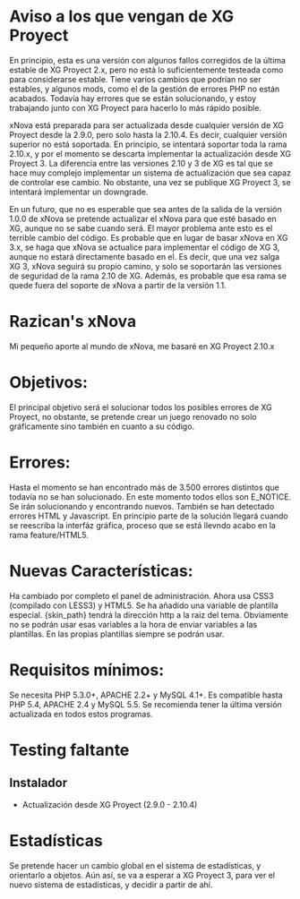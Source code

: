 # Aviso a los que vengan de XG Proyect #

En principio, esta es una versión con algunos fallos corregidos de la última estable de XG
Proyect 2.x, pero no está lo suficientemente testeada como para considerarse estable. Tiene varios
cambios que podrían no ser estables, y algunos mods, como el de la gestión de errores PHP no están
acabados. Todavía hay errores que se están solucionando, y estoy trabajando junto con XG Proyect
para hacerlo lo más rápido posible.

xNova está preparada para ser actualizada desde cualquier versión de XG Proyect desde la 2.9.0,
pero solo hasta la 2.10.4. Es decir, cualquier versión superior no está soportada. En principio, se intentará
soportar toda la rama 2.10.x, y por el momento se descarta implementar la actualización desde XG Proyect 3. La diferencia entre las versiones 2.10 y 3 de XG es tal que se hace muy complejo implementar un sistema de actualización que sea capaz de controlar ese cambio. No obstante, una vez se publique XG Proyect 3, se intentará implementar un downgrade.

En un futuro, que no es esperable que sea antes de la salida de la versión 1.0.0 de xNova se pretende actualizar el xNova para que esté basado en XG, aunque no se sabe cuando será. El mayor problema ante esto es el terrible cambio del código. Es probable que en lugar de basar xNova en XG 3.x, se haga que xNova se actualice para implementar el código de XG 3, aunque no estará directamente basado en el. Es decir, que una vez salga XG 3, xNova seguirá su propio camino, y solo se soportarán las versiones de seguridad de la rama 2.10 de XG. Además, es probable que esa rama se quede fuera del soporte de xNova a partir de la versión 1.1.

# Razican's xNova #

Mi pequeño aporte al mundo de xNova, me basaré en XG Proyect 2.10.x


# Objetivos: #

El principal objetivo será el solucionar todos los posibles errores de XG Proyect, no obstante, se
pretende crear un juego renovado no solo gráficamente sino también en cuanto a su código.

# Errores: #

Hasta el momento se han encontrado más de 3.500 errores distintos que todavía no se han solucionado.
En este momento todos ellos son E_NOTICE. Se irán solucionando y encontrando nuevos. También se han
detectado errores HTML y Javascript. En principio parte de la solución llegará cuando se reescriba la
interfáz gráfica, proceso que se está llevndo acabo en la rama feature/HTML5.

# Nuevas Características: #

Ha cambiado por completo el panel de administración. Ahora usa CSS3 (compilado con LESS3) y HTML5. Se ha
añadido una variable de plantilla especial. {skin_path} tendrá la dirección http a la raiz del tema.
Obviamente no se podrán usar esas variables a la hora de enviar variables a las plantillas. En las propias plantillas siempre se podrán usar.

# Requisitos mínimos: #

Se necesita PHP 5.3.0+, APACHE 2.2+ y MySQL 4.1+. Es compatible hasta PHP 5.4, APACHE 2.4 y MySQL 5.5. Se recomienda tener la última versión actualizada en todos estos programas.

# Testing faltante #

## Instalador ##
* Actualización desde XG Proyect (2.9.0 - 2.10.4)

# Estadísticas #

Se pretende hacer un cambio global en el sistema de estadísticas, y orientarlo a objetos. Aún así, se va a esperar a XG Proyect 3, para ver el nuevo sistema de estadísticas, y decidir a partir de ahí.